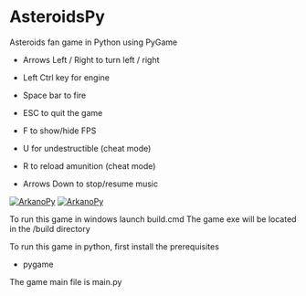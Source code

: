 # AsteroidsPy
Asteroids fan game in Python using PyGame

- Arrows Left / Right to turn left / right
- Left Ctrl key for engine
- Space bar to fire

- ESC to quit the game
- F to show/hide FPS
- U for undestructible (cheat mode)
- R to reload amunition (cheat mode)
- Arrows Down to stop/resume music

[![ArkanoPy](https://i9.ytimg.com/vi_webp/M73QxTq9Vvg/mq1.webp?sqp=CIymmpsG-oaymwEmCMACELQB8quKqQMa8AEB-AHUBoAC4AOKAgwIABABGBYgVyh_MA8=&rs=AOn4CLAoz2uTsFnHZCcn3fBQhVf0dxxHnQ)](https://youtu.be/M73QxTq9Vvg)
[![ArkanoPy](https://i9.ytimg.com/vi_webp/M73QxTq9Vvg/mq3.webp?sqp=CIymmpsG-oaymwEmCMACELQB8quKqQMa8AEB-AHUBoAC4AOKAgwIABABGH8gOCgrMA8=&rs=AOn4CLAu2UCr0v5TXQca9a3li96v6Khs9g)](https://youtu.be/M73QxTq9Vvg)

To run this game in windows launch build.cmd
The game exe will be located in the /build directory

To run this game in python, first install the prerequisites
- pygame

The game main file is main.py




